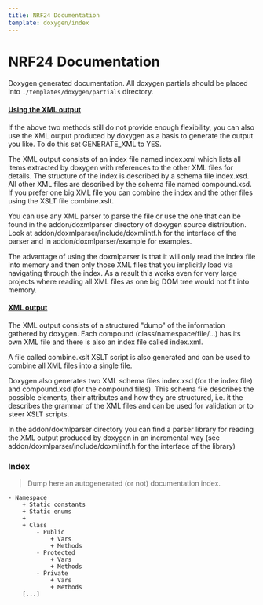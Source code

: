 ```yaml
---
title: NRF24 Documentation
template: doxygen/index
---
```


# NRF24 Documentation

Doxygen generated documentation. All doxygen partials should be placed into `./templates/doxygen/partials` directory.
 
 #### [Using the XML output](http://cs.swan.ac.uk/~csoliver/ok-sat-library/internet_html/doc/doc/Doxygen/1.7.6.1/html/customize.html)
 
 If the above two methods still do not provide enough flexibility, you can also use the XML output produced by doxygen as a basis to generate the output you like. To do this set GENERATE_XML to YES.
 
 The XML output consists of an index file named index.xml which lists all items extracted by doxygen with references to the other XML files for details. The structure of the index is described by a schema file index.xsd. All other XML files are described by the schema file named compound.xsd. If you prefer one big XML file you can combine the index and the other files using the XSLT file combine.xslt.
 
 You can use any XML parser to parse the file or use the one that can be found in the addon/doxmlparser directory of doxygen source distribution. Look at addon/doxmlparser/include/doxmlintf.h for the interface of the parser and in addon/doxmlparser/example for examples.
 
 The advantage of using the doxmlparser is that it will only read the index file into memory and then only those XML files that you implicitly load via navigating through the index. As a result this works even for very large projects where reading all XML files as one big DOM tree would not fit into memory.
 
#### [XML output](http://cs.swan.ac.uk/~csoliver/ok-sat-library/internet_html/doc/doc/Doxygen/1.7.6.1/html/starting.html)

The XML output consists of a structured "dump" of the information gathered by doxygen. Each compound (class/namespace/file/...) has its own XML file and there is also an index file called index.xml.

A file called combine.xslt XSLT script is also generated and can be used to combine all XML files into a single file.

Doxygen also generates two XML schema files index.xsd (for the index file) and compound.xsd (for the compound files). This schema file describes the possible elements, their attributes and how they are structured, i.e. it the describes the grammar of the XML files and can be used for validation or to steer XSLT scripts.

In the addon/doxmlparser directory you can find a parser library for reading the XML output produced by doxygen in an incremental way (see addon/doxmlparser/include/doxmlintf.h for the interface of the library)

### Index 
> Dump here an autogenerated (or not) documentation index.

    - Namespace
        + Static constants
        + Static enums
        + 
        + Class
            - Public
                + Vars
                + Methods
            - Protected
                + Vars
                + Methods        
            - Private
                + Vars
                + Methods            
        [...]